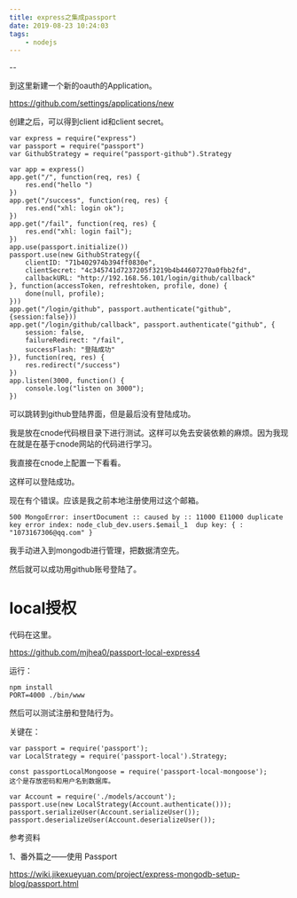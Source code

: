 ```yaml
---
title: express之集成passport
date: 2019-08-23 10:24:03
tags:
	- nodejs
---
```


--

到这里新建一个新的oauth的Application。

https://github.com/settings/applications/new

创建之后，可以得到client id和client secret。

```
var express = require("express")
var passport = require("passport")
var GithubStrategy = require("passport-github").Strategy

var app = express()
app.get("/", function(req, res) {
    res.end("hello ")
})
app.get("/success", function(req, res) {
    res.end("xhl: login ok");
})
app.get("/fail", function(req, res) {
    res.end("xhl: login fail");
})
app.use(passport.initialize())
passport.use(new GithubStrategy({
    clientID: "71b402974b394ff0830e",
    clientSecret: "4c345741d7237205f3219b4b44607270a0fbb2fd",
    callbackURL: "http://192.168.56.101/login/github/callback"
}, function(accessToken, refreshtoken, profile, done) {
    done(null, profile);
}))
app.get("/login/github", passport.authenticate("github", {session:false}))
app.get("/login/github/callback", passport.authenticate("github", {
    session: false,
    failureRedirect: "/fail",
    successFlash: "登陆成功"
}), function(req, res) {
    res.redirect("/success")
})
app.listen(3000, function() {
    console.log("listen on 3000");
})
```

可以跳转到github登陆界面，但是最后没有登陆成功。

我是放在cnode代码根目录下进行测试。这样可以免去安装依赖的麻烦。因为我现在就是在基于cnode网站的代码进行学习。

我直接在cnode上配置一下看看。

这样可以登陆成功。

现在有个错误。应该是我之前本地注册使用过这个邮箱。

```
500 MongoError: insertDocument :: caused by :: 11000 E11000 duplicate key error index: node_club_dev.users.$email_1  dup key: { : "1073167306@qq.com" }
```

我手动进入到mongodb进行管理，把数据清空先。

然后就可以成功用github账号登陆了。



# local授权

代码在这里。

https://github.com/mjhea0/passport-local-express4

运行：

```
npm install
PORT=4000 ./bin/www
```

然后可以测试注册和登陆行为。

关键在：

```
var passport = require('passport');
var LocalStrategy = require('passport-local').Strategy;

const passportLocalMongoose = require('passport-local-mongoose');
这个是存放密码和用户名到数据库。

var Account = require('./models/account');
passport.use(new LocalStrategy(Account.authenticate()));
passport.serializeUser(Account.serializeUser());
passport.deserializeUser(Account.deserializeUser());

```



参考资料

1、番外篇之——使用 Passport

https://wiki.jikexueyuan.com/project/express-mongodb-setup-blog/passport.html
